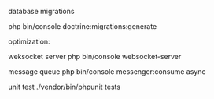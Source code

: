 database migrations

php bin/console doctrine:migrations:generate

optimization:

weksocket server
php bin/console websocket-server

message queue
php bin/console messenger:consume async

unit test
./vendor/bin/phpunit tests